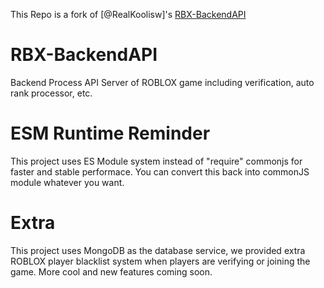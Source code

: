 This Repo is a fork of [@RealKoolisw]'s [RBX-BackendAPI](https://github.com/RealKoolisw/RBX-BackendAPI)

# RBX-BackendAPI

Backend Process API Server of ROBLOX game including verification, auto rank processor, etc.

# ESM Runtime Reminder

This project uses ES Module system instead of "require" commonjs for faster and stable performace.
You can convert this back into commonJS module whatever you want.

# Extra

This project uses MongoDB as the database service, we provided extra ROBLOX player blacklist system when players are verifying or joining the game.
More cool and new features coming soon.
